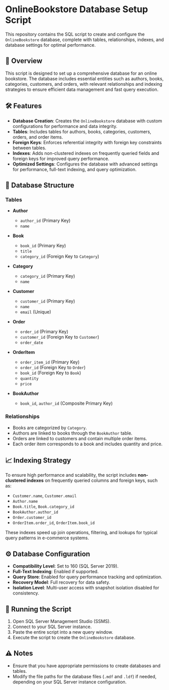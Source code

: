 # OnlineBookstore Database Setup Script

This repository contains the SQL script to create and configure the `OnlineBookstore` database, complete with tables, relationships, indexes, and database settings for optimal performance.

## 📜 Overview

This script is designed to set up a comprehensive database for an online bookstore. The database includes essential entities such as authors, books, categories, customers, and orders, with relevant relationships and indexing strategies to ensure efficient data management and fast query execution.

## 🛠 Features

- **Database Creation**: Creates the `OnlineBookstore` database with custom configurations for performance and data integrity.
- **Tables**: Includes tables for authors, books, categories, customers, orders, and order items.
- **Foreign Keys**: Enforces referential integrity with foreign key constraints between tables.
- **Indexes**: Adds non-clustered indexes on frequently queried fields and foreign keys for improved query performance.
- **Optimized Settings**: Configures the database with advanced settings for performance, full-text indexing, and query optimization.

## 📝 Database Structure

### Tables

- **Author**
  - `author_id` (Primary Key)
  - `name`

- **Book**
  - `book_id` (Primary Key)
  - `title`
  - `category_id` (Foreign Key to `Category`)

- **Category**
  - `category_id` (Primary Key)
  - `name`

- **Customer**
  - `customer_id` (Primary Key)
  - `name`
  - `email` (Unique)

- **Order**
  - `order_id` (Primary Key)
  - `customer_id` (Foreign Key to `Customer`)
  - `order_date`

- **OrderItem**
  - `order_item_id` (Primary Key)
  - `order_id` (Foreign Key to `Order`)
  - `book_id` (Foreign Key to `Book`)
  - `quantity`
  - `price`

- **BookAuthor**
  - `book_id`, `author_id` (Composite Primary Key)

### Relationships

- Books are categorized by `Category`.
- Authors are linked to books through the `BookAuthor` table.
- Orders are linked to customers and contain multiple order items.
- Each order item corresponds to a book and includes quantity and price.

## 📈 Indexing Strategy

To ensure high performance and scalability, the script includes **non-clustered indexes** on frequently queried columns and foreign keys, such as:

- `Customer.name`, `Customer.email`
- `Author.name`
- `Book.title`, `Book.category_id`
- `BookAuthor.author_id`
- `Order.customer_id`
- `OrderItem.order_id`, `OrderItem.book_id`

These indexes speed up join operations, filtering, and lookups for typical query patterns in e-commerce systems.

## ⚙️ Database Configuration

- **Compatibility Level**: Set to 160 (SQL Server 2019).
- **Full-Text Indexing**: Enabled if supported.
- **Query Store**: Enabled for query performance tracking and optimization.
- **Recovery Model**: Full recovery for data safety.
- **Isolation Level**: Multi-user access with snapshot isolation disabled for consistency.

## 🚀 Running the Script

1. Open SQL Server Management Studio (SSMS).
2. Connect to your SQL Server instance.
3. Paste the entire script into a new query window.
4. Execute the script to create the `OnlineBookstore` database.

## ⚠️ Notes

- Ensure that you have appropriate permissions to create databases and tables.
- Modify the file paths for the database files (`.mdf` and `.ldf`) if needed, depending on your SQL Server instance configuration.
